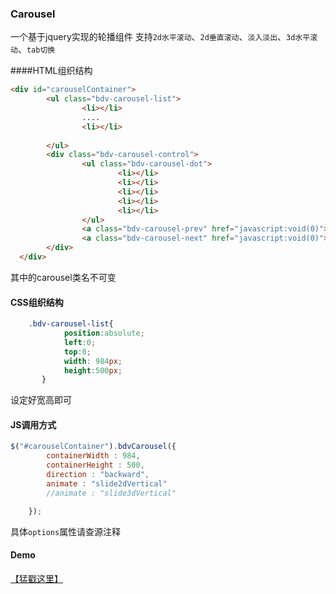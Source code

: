 ### Carousel
一个基于jquery实现的轮播组件
支持`2d水平滚动`、`2d垂直滚动`、`淡入淡出`、`3d水平滚动`、`tab切换`

####HTML组织结构
``` html
<div id="carouselContainer">
        <ul class="bdv-carousel-list">
                <li></li>
                ....
                <li></li>
             
        </ul>
        <div class="bdv-carousel-control">
                <ul class="bdv-carousel-dot">
                        <li></li>
                        <li></li>
                        <li></li>
                        <li></li>
                        <li></li>
                </ul>
                <a class="bdv-carousel-prev" href="javascript:void(0)"></a>
                <a class="bdv-carousel-next" href="javascript:void(0)"></a>          
        </div>
  </div>

```
其中的carousel类名不可变
#### CSS组织结构
``` css
	.bdv-carousel-list{
	        position:absolute;
	        left:0;
	        top:0;
	        width: 984px;
	        height:500px;
	   }

```
设定好宽高即可
#### JS调用方式
``` javascript
$("#carouselContainer").bdvCarousel({
		containerWidth : 984,
		containerHeight : 500,
		direction : "backward",
		animate : "slide2dVertical"
		//animate : "slide3dVertical"

	});
```
具体`options`属性请查源注释
#### Demo
[【猛戳这里】](http://liwei24.fe.baidu.com/carousel/carousel/demo/carouselDemo.html)
